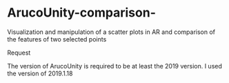 # ArucoUnity-comparison-
Visualization and manipulation of a scatter plots in AR and comparison of the features of two selected points

Request

The version of ArucoUnity is required to be at least the 2019 version. I used the version of 2019.1.18
